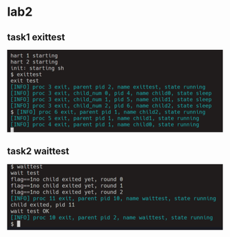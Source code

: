 # lab2
## task1 exittest
![alt text](assets/image.png)
## task2 waittest
![alt text](assets/image-1.png)